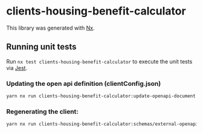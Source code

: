<!-- gitbook-ignore -->

# clients-housing-benefit-calculator

This library was generated with [Nx](https://nx.dev).

## Running unit tests

Run `nx test clients-housing-benefit-calculator` to execute the unit tests via [Jest](https://jestjs.io).

### Updating the open api definition (clientConfig.json)

```sh
yarn nx run clients-housing-benefit-calculator:update-openapi-document
```

### Regenerating the client:

```sh
yarn nx run clients-housing-benefit-calculator:schemas/external-openapi-generator
```
